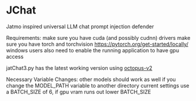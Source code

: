 # JChat
Jatmo inspired universal LLM chat prompt injection defender

Requirements:
make sure you have cuda (and possibly cudnn) drivers
make sure you have torch and torchvision https://pytorch.org/get-started/locally/
windows users also need to enable the running application to have gpu access

jatChat3.py has the latest working version using [octopus-v2]([url](https://huggingface.co/NexaAIDev/Octopus-v2))

Necessary Variable Changes:
other models should work as well if you change the MODEL_PATH variable to another directory 
current settings use a BATCH_SIZE of 6, if gpu vram runs out lower BATCH_SIZE

